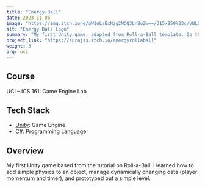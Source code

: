 ```yaml
---
title: "Energy-Ball"
date: 2023-11-06
image: "https://img.itch.zone/aW1nLzExNzg2MDQ3LnBuZw==/315x250%23c/VNLSq7.png"
alt: "Energy Ball Logo"
summary: "My first Unity game, adapted from Roll-a-Ball template. Go through the level and build up energy for jumps. Available online on Itch.io."
project_link: "https://surajss.itch.io/energyrollaball"
weight: 3
org: uci
---
```


## Course

UCI – ICS 161: Game Engine Lab

## Tech Stack

- [Unity](https://unity.com/): Game Engine
- [C#](https://learn.microsoft.com/en-us/dotnet/csharp/): Programming Language

## Overview

My first Unity game based from the tutorial on Roll-a-Ball. I learned how to add
simple physics to an object, manage dynamically changing data (player momentum
and timer), and prototyped out a simple level.
